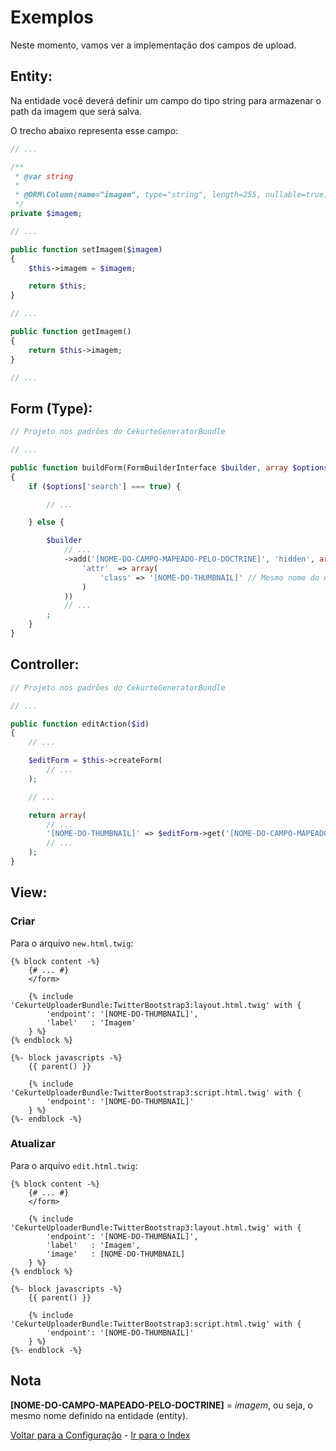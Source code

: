 # Exemplos

Neste momento, vamos ver a implementação dos campos de upload.

## Entity:

Na entidade você deverá definir um campo do tipo string para armazenar o path da imagem que será salva.

O trecho abaixo representa esse campo:

```php
// ...

/**
 * @var string
 *
 * @ORM\Column(name="imagem", type="string", length=255, nullable=true)
 */
private $imagem;

// ...

public function setImagem($imagem)
{
    $this->imagem = $imagem;

    return $this;
}

// ...

public function getImagem()
{
    return $this->imagem;
}

// ...
```

## Form (Type):

```php
// Projeto nos padrões do CekurteGeneratorBundle

// ...

public function buildForm(FormBuilderInterface $builder, array $options)
{
    if ($options['search'] === true) {

        // ...

    } else {

        $builder
            // ...
            ->add('[NOME-DO-CAMPO-MAPEADO-PELO-DOCTRINE]', 'hidden', array(
                'attr'  => array(
                    'class' => '[NOME-DO-THUMBNAIL]' // Mesmo nome do endpoint
                )
            ))
            // ...
        ;
    }
}
```

## Controller:

```php
// Projeto nos padrões do CekurteGeneratorBundle

// ...

public function editAction($id)
{
    // ...

    $editForm = $this->createForm(
        // ...
    );

    // ...

    return array(
        // ...
        '[NOME-DO-THUMBNAIL]' => $editForm->get('[NOME-DO-CAMPO-MAPEADO-PELO-DOCTRINE]')->getData(),
        // ...
    );
}
```

## View:

### Criar

Para o arquivo `new.html.twig`:

```twig
{% block content -%}
    {# ... #}
    </form>

    {% include 'CekurteUploaderBundle:TwitterBootstrap3:layout.html.twig' with {
        'endpoint': '[NOME-DO-THUMBNAIL]',
        'label'   : 'Imagem'
    } %}
{% endblock %}

{%- block javascripts -%}
    {{ parent() }}

    {% include 'CekurteUploaderBundle:TwitterBootstrap3:script.html.twig' with {
        'endpoint': '[NOME-DO-THUMBNAIL]'
    } %}
{%- endblock -%}
```

### Atualizar

Para o arquivo `edit.html.twig`:

```twig
{% block content -%}
    {# ... #}
    </form>

    {% include 'CekurteUploaderBundle:TwitterBootstrap3:layout.html.twig' with {
        'endpoint': '[NOME-DO-THUMBNAIL]',
        'label'   : 'Imagem',
        'image'   : [NOME-DO-THUMBNAIL]
    } %}
{% endblock %}

{%- block javascripts -%}
    {{ parent() }}

    {% include 'CekurteUploaderBundle:TwitterBootstrap3:script.html.twig' with {
        'endpoint': '[NOME-DO-THUMBNAIL]'
    } %}
{%- endblock -%}
```

## Nota

**[NOME-DO-CAMPO-MAPEADO-PELO-DOCTRINE]** = *imagem*, ou seja, o mesmo nome definido na entidade (entity).

[Voltar para a Configuração](configuracao.md) - [Ir para o Index](index.md)